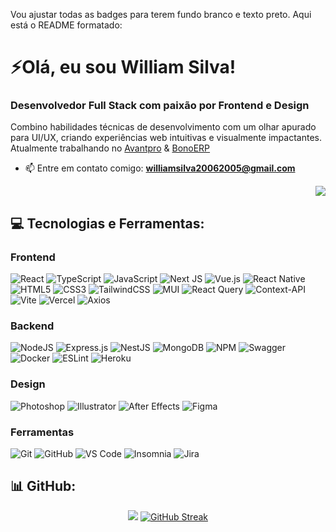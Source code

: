 Vou ajustar todas as badges para terem fundo branco e texto preto. Aqui está o README formatado:

# ⚡Olá, eu sou William Silva!

### Desenvolvedor Full Stack com paixão por Frontend e Design

Combino habilidades técnicas de desenvolvimento com um olhar apurado para UI/UX, criando experiências web intuitivas e visualmente impactantes.
Atualmente trabalhando no [Avantpro](https://avantpro.com.br/) & [BonoERP](https://bonoerp.com/)

- 📫 Entre em contato comigo: **williamsilva20062005@gmail.com**
<div align="right">

[![](https://visitcount.itsvg.in/api?id=WilliamSilvaOliveiraa&icon=8&color=6)](https://visitcount.itsvg.in)

</div>

## 💻 Tecnologias e Ferramentas:

### Frontend

![React](https://img.shields.io/badge/react-%23F0F0F0.svg?style=for-the-badge&logo=react&logoColor=black)
![TypeScript](https://img.shields.io/badge/typescript-%23F0F0F0.svg?style=for-the-badge&logo=typescript&logoColor=black)
![JavaScript](https://img.shields.io/badge/javascript-%23F0F0F0.svg?style=for-the-badge&logo=javascript&logoColor=black)
![Next JS](https://img.shields.io/badge/Next-%23F0F0F0.svg?style=for-the-badge&logo=next.js&logoColor=black)
![Vue.js](https://img.shields.io/badge/vuejs-%23F0F0F0.svg?style=for-the-badge&logo=vuedotjs&logoColor=black)
![React Native](https://img.shields.io/badge/react_native-%23F0F0F0.svg?style=for-the-badge&logo=react&logoColor=black)
![HTML5](https://img.shields.io/badge/html5-%23F0F0F0.svg?style=for-the-badge&logo=html5&logoColor=black)
![CSS3](https://img.shields.io/badge/css3-%23F0F0F0.svg?style=for-the-badge&logo=css3&logoColor=black)
![TailwindCSS](https://img.shields.io/badge/tailwindcss-%23F0F0F0.svg?style=for-the-badge&logo=tailwind-css&logoColor=black)
![MUI](https://img.shields.io/badge/MUI-%23F0F0F0.svg?style=for-the-badge&logo=mui&logoColor=black)
![React Query](https://img.shields.io/badge/-React%20Query-%23F0F0F0?style=for-the-badge&logo=react%20query&logoColor=black)
![Context-API](https://img.shields.io/badge/Context--Api-%23F0F0F0?style=for-the-badge&logo=react&logoColor=black)
![Vite](https://img.shields.io/badge/vite-%23F0F0F0.svg?style=for-the-badge&logo=vite&logoColor=black)
![Vercel](https://img.shields.io/badge/vercel-%23F0F0F0.svg?style=for-the-badge&logo=vercel&logoColor=black)
![Axios](https://img.shields.io/badge/axios-%23F0F0F0.svg?style=for-the-badge&logo=axios&logoColor=black)

### Backend

![NodeJS](https://img.shields.io/badge/node.js-%23F0F0F0.svg?style=for-the-badge&logo=node.js&logoColor=black)
![Express.js](https://img.shields.io/badge/express.js-%23F0F0F0.svg?style=for-the-badge&logo=express&logoColor=black)
![NestJS](https://img.shields.io/badge/nestjs-%23F0F0F0.svg?style=for-the-badge&logo=nestjs&logoColor=black)
![MongoDB](https://img.shields.io/badge/MongoDB-%23F0F0F0.svg?style=for-the-badge&logo=mongodb&logoColor=black)
![NPM](https://img.shields.io/badge/NPM-%23F0F0F0.svg?style=for-the-badge&logo=npm&logoColor=black)
![Swagger](https://img.shields.io/badge/-Swagger-%23F0F0F0?style=for-the-badge&logo=swagger&logoColor=black)
![Docker](https://img.shields.io/badge/docker-%23F0F0F0.svg?style=for-the-badge&logo=docker&logoColor=black)
![ESLint](https://img.shields.io/badge/ESLint-%23F0F0F0.svg?style=for-the-badge&logo=eslint&logoColor=black)
![Heroku](https://img.shields.io/badge/heroku-%23F0F0F0.svg?style=for-the-badge&logo=heroku&logoColor=black)

### Design

![Photoshop](https://img.shields.io/badge/adobe%20photoshop-%23F0F0F0.svg?style=for-the-badge&logo=adobe%20photoshop&logoColor=black)
![Illustrator](https://img.shields.io/badge/adobe%20illustrator-%23F0F0F0.svg?style=for-the-badge&logo=adobe%20illustrator&logoColor=black)
![After Effects](https://img.shields.io/badge/Adobe%20After%20Effects-%23F0F0F0.svg?style=for-the-badge&logo=Adobe%20After%20Effects&logoColor=black)
![Figma](https://img.shields.io/badge/figma-%23F0F0F0.svg?style=for-the-badge&logo=figma&logoColor=black)

### Ferramentas

![Git](https://img.shields.io/badge/git-%23F0F0F0.svg?style=for-the-badge&logo=git&logoColor=black)
![GitHub](https://img.shields.io/badge/github-%23F0F0F0.svg?style=for-the-badge&logo=github&logoColor=black)
![VS Code](https://img.shields.io/badge/Visual%20Studio%20Code-%23F0F0F0.svg?style=for-the-badge&logo=visual-studio-code&logoColor=black)
![Insomnia](https://img.shields.io/badge/Insomnia-%23F0F0F0?style=for-the-badge&logo=insomnia&logoColor=black)
![Jira](https://img.shields.io/badge/jira-%23F0F0F0.svg?style=for-the-badge&logo=jira&logoColor=black)

## 📊 GitHub:

<div align="center">

![](https://github-readme-stats.vercel.app/api?username=WilliamSilvaOliveiraa&theme=transparent&hide_border=true&include_all_commits=true&count_private=true&private_count=true&rank_icon=github&show_icons=true&title_color=2f80ed&text_color=434d58&icon_color=2f80ed&bg_color=ffffff)
[![GitHub Streak](https://github-readme-streak-stats.herokuapp.com?user=WilliamSilvaOliveiraa&theme=transparent&hide_border=true&locale=pt_BR&date_format=j%2Fn%5B%2FY%5D&card_width=350&hide_longest_streak=true&background=FFFFFF&ring=2F80ED&fire=2F80ED&currStreakNum=434D58&sideNums=434D58&currStreakLabel=434D58&sideLabels=434D58&dates=434D58)](https://git.io/streak-stats)

</div>
